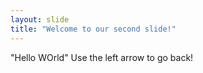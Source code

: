 ```yaml
---
layout: slide
title: "Welcome to our second slide!"
---
```

"Hello WOrld"
Use the left arrow to go back!
